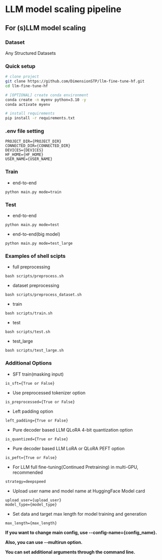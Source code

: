 # LLM model scaling pipeline

## For (s)LLM model scaling

### Dataset

Any Structured Datasets

### Quick setup

```bash
# clone project
git clone https://github.com/DimensionSTP/llm-fine-tune-hf.git
cd llm-fine-tune-hf

# [OPTIONAL] create conda environment
conda create -n myenv python=3.10 -y
conda activate myenv

# install requirements
pip install -r requirements.txt
```

### .env file setting

```shell
PROJECT_DIR={PROJECT_DIR}
CONNECTED_DIR={CONNECTED_DIR}
DEVICES={DEVICES}
HF_HOME={HF_HOME}
USER_NAME={USER_NAME}
```

### Train

* end-to-end

```shell
python main.py mode=train
```

### Test

* end-to-end

```shell
python main.py mode=test
```

* end-to-end(big model)

```shell
python main.py mode=test_large
```

### Examples of shell scipts

* full preprocessing

```shell
bash scripts/preprocess.sh
```

* dataset preprocessing

```shell
bash scripts/preprocess_dataset.sh
```

* train

```shell
bash scripts/train.sh
```

* test

```shell
bash scripts/test.sh
```

* test_large

```shell
bash scripts/test_large.sh
```

### Additional Options

* SFT train(masking input)

```shell
is_sft={True or False}
```

* Use preprocessed tokenizer option

```shell
is_preprocessed={True or False}
```

* Left padding option

```shell
left_padding={True or False}
```

* Pure decoder based LLM QLoRA 4-bit quantization option

```shell
is_quantized={True or False}
```

* Pure decoder based LLM LoRA or QLoRA PEFT option

```shell
is_peft={True or False}
```

* For LLM full fine-tuning(Continued Pretraining) in multi-GPU, recommended

```shell
strategy=deepspeed
```

* Upload user name and model name at HuggingFace Model card

```shell
upload_user={upload_user} 
model_type={model_type}
```

* Set data and target max length for model training and generation

```shell
max_length={max_length} 
```

__If you want to change main config, use --config-name={config_name}.__

__Also, you can use --multirun option.__

__You can set additional arguments through the command line.__
